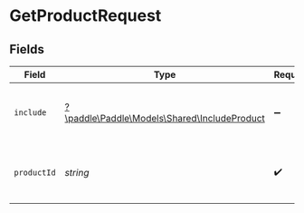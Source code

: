 # GetProductRequest


## Fields

| Field                                                                                 | Type                                                                                  | Required                                                                              | Description                                                                           | Example                                                                               |
| ------------------------------------------------------------------------------------- | ------------------------------------------------------------------------------------- | ------------------------------------------------------------------------------------- | ------------------------------------------------------------------------------------- | ------------------------------------------------------------------------------------- |
| `include`                                                                             | [?\paddle\Paddle\Models\Shared\IncludeProduct](../../Models/Shared/IncludeProduct.md) | :heavy_minus_sign:                                                                    | Include related entities in the response.                                             |                                                                                       |
| `productId`                                                                           | *string*                                                                              | :heavy_check_mark:                                                                    | Paddle ID of the product entity to work with.                                         | pro_01gsz4vmqbjk3x4vvtafffd540                                                        |